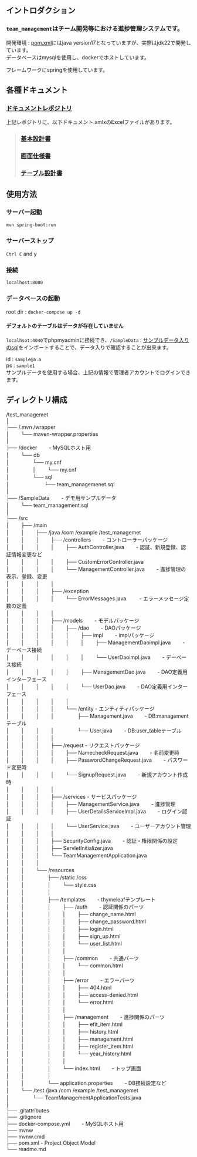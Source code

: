 ## イントロダクション
### `team_management`はチーム開発等における進捗管理システムです。
開発環境 : [pom.xml](./pom.xml)にはjava version17となっていますが、実際はjdk22で開発しています。  
データベースはmysqlを使用し、dockerでホストしています。  

フレームワークにspringを使用しています。

## 各種ドキュメント

### [ドキュメントレポジトリ ](https://github.com/tsu7kmii/team_management_doc)
上記レポジトリに、以下ドキュメント.xmlxのExcelファイルがあります。

> ### [基本設計書](https://github.com/tsu7kmii/team_management_doc/blob/main/docs/BasicDesign.xlsx)
> ### [画面仕様書](https://github.com/tsu7kmii/team_management_doc/blob/main/docs/ScreenDesign.xlsx)
> ### [テーブル設計書](https://github.com/tsu7kmii/team_management_doc/blob/main/docs/TableDesign.xlsx)


## 使用方法

### サーバー起動
`mvn spring-boot:run`

### サーバーストップ

`Ctrl C` and y

### 接続
`localhost:8080`

### データベースの起動
root dir : `docker-compose up -d`

#### デフォルトのテーブルはデータが存在していません
`localhsot:4040`でphpmyadminに接続でき、`/SampleData` : [サンプルデータ入りのsql](./SampleData/team_management.sql)をインポートすることで、データ入りで確認することが出来ます。

id : `sample@a.a`  
ps : `sample1`  
サンプルデータを使用する場合、上記の情報で管理者アカウントでログインできます。

## ディレクトリ構成
/test_managemet  
│  
├── /.mvn /wrapper  
│   　　└── maven-wrapper.properties  
│  
├── /docker   　　- MySQLホスト用   
│   　　└── db  
│   　　   　　└── my.cnf  
│   　　   　　│   　　└── my.cnf  
│   　　   　　└── sql  
│   　　   　　   　　└── team_managemenet.sql  
│  
├── /SampleData   　　- デモ用サンプルデータ  
│   　　└── team_management.sql  
│  
├── /src  
│   　　├── /main  
│   　　│   　　├── /java /com /example /test_managemet  
│   　　│   　　│   　　├── /controllers   　　- コントローラーパッケージ  
│   　　│   　　│   　　│   　　├── AuthController.java   　　- 認証、新規登録、認証情報変更など  
│   　　│   　　│   　　│   　　├── CustomErrorController.java   
│   　　│   　　│   　　│   　　└── ManagementController.java   　　- 進捗管理の表示、登録、変更  
│   　　│   　　│   　　│  
│   　　│   　　│   　　├── /exception  
│   　　│   　　│   　　│   　　└── ErrorMessages.java   　　 - エラーメッセージ定数の定義  
│   　　│   　　│   　　│  
│   　　│   　　│   　　├── /models   　　- モデルパッケージ   
│   　　│   　　│   　　│   　　├── /dao   　　- DAOパッケージ  
│   　　│   　　│   　　│   　　│   　　├── impl   　　- implパッケージ  
│   　　│   　　│   　　│   　　│   　　│   　　├── ManagementDaoimpl.java    　　- デーベース接続  
│   　　│   　　│   　　│   　　│   　　│   　　└── UserDaoimpl.java   　　- デーベース接続  
│   　　│   　　│   　　│   　　│   　　├── ManagementDao.java    　　- DAO定義用インターフェース  
│   　　│   　　│   　　│   　　│   　　└── UserDao.java   　　- DAO定義用インターフェース  
│   　　│   　　│   　　│   　　│  
│   　　│   　　│   　　│   　　└── /entity - エンティティパッケージ  
│   　　│   　　│   　　│   　　   　　├── Management.java   　　- DB:managementテーブル  
│   　　│   　　│   　　│   　　   　　└── User.java   　　- DB:user_tableテーブル  
│   　　│   　　│   　　│  
│   　　│   　　│   　　├── /request - リクエストパッケージ  
│   　　│   　　│   　　│   　　├── NamecheckRequest.java   　　- 名前変更時  
│   　　│   　　│   　　│   　　├── PasswordChangeRequest.java   　　- パスワード変更時  
│   　　│   　　│   　　│   　　└── SignupRequest.java   　　- 新規アカウント作成時  
│   　　│   　　│   　　│  
│   　　│   　　│   　　├── /services - サービスパッケージ  
│   　　│   　　│   　　│   　　├── ManagementService.java   　　- 進捗管理  
│   　　│   　　│   　　│   　　├── UserDetailsServiceImpl.java   　　- ログイン認証  
│   　　│   　　│   　　│   　　└── UserService.java   　　- ユーザーアカウント管理  
│   　　│   　　│   　　│   
│   　　│   　　│   　　├── SecurityConfig.java   　　- 認証・権限関係の設定  
│   　　│   　　│   　　├── ServletInitializer.java  
│   　　│   　　│   　　└── TeamManagementApplication.java  
│   　　│   　　│  
│   　　│   　　└── /resources  
│   　　│   　　   　　├── /static /css    
│   　　│   　　   　　│   　　└── style.css   
│   　　│   　　   　　│  
│   　　│   　　   　　├── /templates   　　- thymeleafテンプレート  
│   　　│   　　   　　│   　　├── /auth   　　- 認証関係のパーツ  
│   　　│   　　   　　│   　　│   　　├── change_name.html  
│   　　│   　　   　　│   　　│   　　├── change_password.html  
│   　　│   　　   　　│   　　│   　　├── login.html  
│   　　│   　　   　　│   　　│   　　├── sign_up.html  
│   　　│   　　   　　│   　　│   　　└── user_list.html  
│   　　│   　　   　　│   　　│  
│   　　│   　　   　　│   　　├── /common   　　- 共通パーツ  
│   　　│   　　   　　│   　　│   　　└── common.html  
│   　　│   　　   　　│   　　│  
│   　　│   　　   　　│   　　├── /error   　　- エラーパーツ  
│   　　│   　　   　　│   　　│   　　├── 404.html  
│   　　│   　　   　　│   　　│   　　├── access-denied.html  
│   　　│   　　   　　│   　　│   　　└── error.html  
│   　　│   　　   　　│   　　│  
│   　　│   　　   　　│   　　├── /management   　　- 進捗関係のパーツ  
│   　　│   　　   　　│   　　│   　　├── efit_item.html  
│   　　│   　　   　　│   　　│   　　├── history.html  
│   　　│   　　   　　│   　　│   　　├── management.html  
│   　　│   　　   　　│   　　│   　　├── register_item.html  
│   　　│   　　   　　│   　　│   　　└── year_history.html  
│   　　│   　　   　　│   　　│  
│   　　│   　　   　　│   　　└── index.html   　　- トップ画面  
│   　　│   　　   　　│  
│   　　│   　　   　　└── application.properties   　　- DB接続設定など   
│   　　└── /test /java /com /example /test_managemet  
│   　　   　　└── TeamManagementApplicationTests.java  
│   
├── .gitattributes  
├── .gitignore  
├── docker-compose.yml   　　- MySQLホスト用  
├── mvnw  
├── mvnw.cmd  
├── pom.xml - Project Object Model  
└── readme.md  
